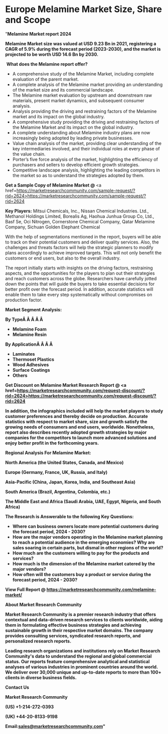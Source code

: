 # Europe Melamine Market Size, Share and Scope
"<strong>Melamine Market report 2024</strong>

<strong>Melamine Market size was valued at USD 9.23 Bn in 2021, registering a CAGR of 5.9% during the forecast period (2023-2030), and the market is projected to be worth USD 14.6 Bn by 2030.</strong>

 <strong><b>What does the Melamine report offer?</b></strong>
<ul>
  <li>A comprehensive study of the Melamine Market, including complete evaluation of the parent market.</li>
  <li>A complete analysis of the Melamine market providing an understanding of the market size and its commercial landscape.</li>
  <li>The Melamine market evaluation by upstream and downstream raw materials, present market dynamics, and subsequent consumer analysis.</li>
  <li>Analysis providing the driving and restraining factors of the Melamine market and its impact on the global industry.</li>
  <li>A comprehensive study providing the driving and restraining factors of the Melamine Market and its impact on the global industry.</li>
  <li>A complete understanding about Melamine industry plans are now increasingly being adopted by leading private businesses.</li>
  <li>Value chain analysis of the market, providing clear understanding of the key intermediaries involved, and their individual roles at every phase of the value chain.</li>
  <li>Porter’s five force analysis of the market, highlighting the efficiency of purchasers and sellers to develop efficient growth strategies.</li>
  <li>Competitive landscape analysis, highlighting the leading competitors in the market so as to understand the strategies adopted by them.</li>
</ul>

<strong>Get a Sample Copy of Melamine Market @ </strong><a href=https://marketresearchcommunity.com/sample-request/?rid=2624><u>https://marketresearchcommunity.com/sample-request/?rid=2624</u></a>

<strong>Key Players:</strong> 
Mitsui Chemicals, Inc., Nissan Chemical Industries. Ltd., Methanol Holdings Limited, Borealis Ag, Haohua Junhua Group Co, Ltd., Basf Se, Oci Nitrogen, Cornerstone Chemical Company, Qatar Melamine Company, Sichuan Golden Elephant Chemical

With the help of segmentations mentioned in the report, buyers will be able to track on their potential customers and deliver quality services. Also, the challenges and threats factors will help the strategic planners to modify plans accordingly to achieve improved targets. This will not only benefit the customers or end users, but also to the overall industry.

The report initially starts with insights on the driving factors, restraining aspects, and the opportunities for the players to plan out their strategies and reach customers across the globe. Researchers have carefully jotted down the points that will guide the buyers to take essential decisions for better profit over the forecast period. In addition, accurate statistics will enable them to take every step systematically without compromises on production factor.

<strong>Market Segment Analysis:</strong>


<strong><strong>By TypeÂ Â Â Â Â  </strong></h4>
<ul>
 	<li>Melamine Foam</li>
 	<li>Melamine Resin</li>
</ul>
<strong><strong>By ApplicationÂ Â Â Â  </strong></h4>
<ul>
 	<li>Laminates</li>
 	<li>Thermoset Plastics</li>
 	<li>Wood Adhesives</li>
 	<li>Surface Coatings</li>
 	<li>Others</li>
</ul>

<strong>Get Discount on Melamine Market Research Report @ </b></strong><a href=https://marketresearchcommunity.com/request-discount/?rid=2624><u>https://marketresearchcommunity.com/request-discount/?rid=2624</u></a>

In addition, the infographics included will help the market players to study customer preferences and thereby decide on production. Accurate statistics with respect to market share, size and growth satisfy the growing needs of consumers and end users, worldwide. Nonetheless, report also describes recently adopted growth strategies by major companies for the competitors to launch more advanced solutions and enjoy better profit in the forthcoming years.

<strong>Regional Analysis For Melamine Market:</strong>

<strong>North America</strong> (the United States, Canada, and Mexico)

<strong>Europe</strong> (Germany, France, UK, Russia, and Italy)

<strong>Asia-Pacific</strong> (China, Japan, Korea, India, and Southeast Asia)

<strong>South America</strong> (Brazil, Argentina, Colombia, etc.)

<strong>The Middle East and Africa</strong> (Saudi Arabia, UAE, Egypt, Nigeria, and South Africa)

<strong>The Research is Answerable to the following Key Questions:</strong>
<ul>
 	<li>Where can business owners locate more potential customers during the forecast period, 2024 - 2030?</li>
 	<li>How are the major vendors operating in the Melamine market planning to reach a potential audience in the emerging economies? Why are sales soaring in certain parts, but dismal in other regions of the world?</li>
 	<li>How much are the customers willing to pay for the products and services?</li>
 	<li>How much is the dimension of the Melamine market catered by the major vendors?</li>
 	<li>How often will the customers buy a product or service during the forecast period, 2024 - 2030?</li>
</ul>

<strong>View Full Report @</strong> <a href=https://marketresearchcommunity.com/melamine-market/>https://marketresearchcommunity.com/melamine-market/</a>

<strong>About Market Research Community</strong>

Market Research Community is a premier research industry that offers contextual and data-driven research services to clients worldwide, aiding them in formulating effective business strategies and achieving sustainable growth in their respective market domains. The company provides consulting services, syndicated research reports, and personalized research reports.

Leading research organizations and institutions rely on Market Research Community's data to understand the regional and global commercial status. Our reports feature comprehensive analytical and statistical analyses of various industries in prominent countries around the world. We deliver over 30,000 unique and up-to-date reports to more than 100+ clients in diverse business fields.

<strong>Contact Us</strong>

<strong>Market Research Community</strong>

(US) +1-214-272-0393

(UK) +44-20-8133-9198

<strong>Email:</strong>sales@marketresearchcommunity.com"
